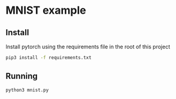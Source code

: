 # MNIST example

## Install

Install pytorch using the requirements file in the root
of this project

```bash
pip3 install -f requirements.txt
```

## Running

```bash
python3 mnist.py
```
